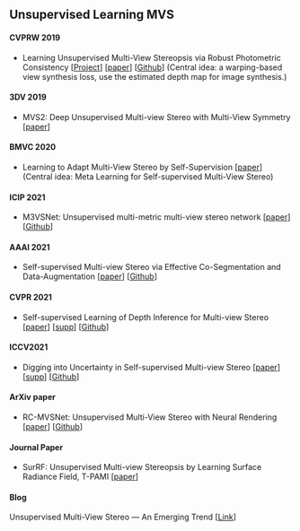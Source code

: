 ## Unsupervised Learning MVS

#### CVPRW 2019
+ Learning Unsupervised Multi-View Stereopsis via Robust Photometric Consistency [[Project](https://tejaskhot.github.io/unsup_mvs/)] [[paper](https://tejaskhot.github.io/unsup_mvs/)] [[Github](https://github.com/tejaskhot/unsup_mvs)] (Central idea: a warping-based view synthesis loss, use the estimated depth map for image synthesis.)

#### 3DV 2019
+ MVS2: Deep Unsupervised Multi-view Stereo with Multi-View Symmetry [[paper](https://ieeexplore.ieee.org/document/8885975)]

#### BMVC 2020
+ Learning to Adapt Multi-View Stereo by Self-Supervision [[paper](https://arxiv.org/abs/2009.13278)] (Central idea: Meta Learning for Self-supervised Multi-View Stereo)


#### ICIP 2021
+ M3VSNet: Unsupervised multi-metric multi-view stereo network [[paper](https://ieeexplore.ieee.org/abstract/document/9506469)] [[Github](https://github.com/whubaichuan/M3VSNet)]

#### AAAI 2021
+ Self-supervised Multi-view Stereo via Effective Co-Segmentation and Data-Augmentation [[paper](https://www.aaai.org/AAAI21Papers/AAAI-2549.XuH.pdf)] [[Github](https://github.com/ToughStoneX/Self-Supervised-MVS)]

#### CVPR 2021
+ Self-supervised Learning of Depth Inference for Multi-view Stereo [[paper](https://openaccess.thecvf.com/content/CVPR2021/papers/Yang_Self-Supervised_Learning_of_Depth_Inference_for_Multi-View_Stereo_CVPR_2021_paper.pdf)] [[supp](https://openaccess.thecvf.com/content/CVPR2021/supplemental/Yang_Self-Supervised_Learning_of_CVPR_2021_supplemental.pdf)] [[Github](https://github.com/JiayuYANG/Self-supervised-CVP-MVSNet)]

#### ICCV2021
+ Digging into Uncertainty in Self-supervised Multi-view Stereo [[paper](https://openaccess.thecvf.com/content/ICCV2021/papers/Xu_Digging_Into_Uncertainty_in_Self-Supervised_Multi-View_Stereo_ICCV_2021_paper.pdf)] [[supp](https://openaccess.thecvf.com/content/ICCV2021/supplemental/Xu_Digging_Into_Uncertainty_ICCV_2021_supplemental.pdf)] [[Github](https://github.com/ToughStoneX/U-MVS)] 

#### ArXiv paper
+ RC-MVSNet: Unsupervised Multi-View Stereo with Neural Rendering [[paper](https://arxiv.org/abs/2203.03949v2)] [[Github](https://github.com/Boese0601/RC-MVSNet)]

#### Journal Paper
+ SurRF: Unsupervised Multi-view Stereopsis by Learning Surface Radiance Field, T-PAMI [[paper](https://ieeexplore.ieee.org/document/9555381)]

#### Blog
Unsupervised Multi-View Stereo — An Emerging Trend [[Link](https://medium.com/analytics-vidhya/unsupervised-multi-view-stereo-an-emerging-trend-4d3034e23e9e)]



<!--

### Semi-Supervised Methods
+ A Novel Semi-supervised Learning Method for Multi-view Stereo



#### Weakly-supervised stereo matching

+ Unsupervised Adaption using *Confidence Guided Loss*
+ Semi-supervised stereo matching: sparse Lidar and photometric consistency
+ Unsupervised Learning of Stereo Matching: in an iterative manner using Left-Right consistency Check


#### Benchmark Performance (MVSNet backbone)

|    Methods    | Acc. ↓  | Comp. ↓ | Overall ↓ | TnT@f-score ↑ |
| :-----------: | :---: | :---: | :-----: | :---------: |
|   Unsup_MVS   | 0.881 | 1.073 |  0.977  |      —      |
|     MVS^2     | 0.760 | 0.515 |  0.637  |    37.21    |
|    M3VSNet    | 0.636 | 0.531 |  0.583  |    37.67    |
|     JDACS     | 0.571 | 0.515 |  0.543  |    45.48    |
|     U-MVS     | 0.470 | 0.430 |  0.450  |      —      |
| COLMAP (Geo.) | 0.401 | 0.661 |  0.531  |    42.14    |
| MVSNet (DTU)  | 0.396 | 0.527 |  0.462  |    43.48    |
| MVSNet (BlendedMVS)  |   —   |   —   |    —    |    44.12    |


-->

